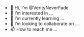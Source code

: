 - 👋 Hi, I’m @VerityNeverFade
- 👀 I’m interested in ...
- 🌱 I’m currently learning ...
- 💞️ I’m looking to collaborate on ...
- 📫 How to reach me ...

<!---
VerityNeverFade/VerityNeverFade is a ✨ special ✨ repository because its `README.md` (this file) appears on your GitHub profile.
You can click the Preview link to take a look at your changes.
--->
